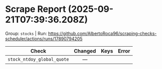# Scrape Report (2025-09-21T07:39:36.208Z)

Group: `stocks`  |  Run: https://github.com/AlbertoRoca96/scraping-checks-scheduler/actions/runs/17890794205

| Check | Changed | Keys | Error |
|---|:---:|:--|:--|
| `stock_ntdoy_global_quote` | — |  |  |
